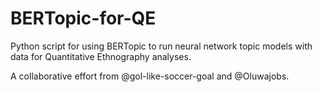 # BERTopic-for-QE
Python script for using BERTopic to run neural network topic models with data for Quantitative Ethnography analyses.

A collaborative effort from @gol-like-soccer-goal and @Oluwajobs.
